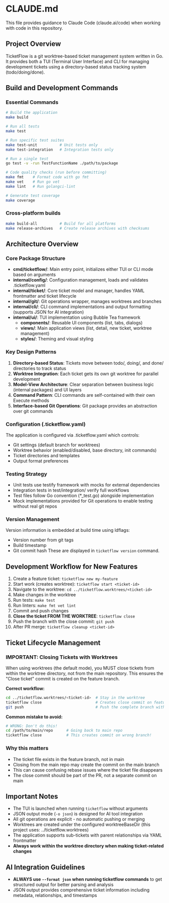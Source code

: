 # CLAUDE.md

This file provides guidance to Claude Code (claude.ai/code) when working with code in this repository.

## Project Overview
TicketFlow is a git worktree-based ticket management system written in Go. It provides both a TUI (Terminal User Interface) and CLI for managing development tickets using a directory-based status tracking system (todo/doing/done).

## Build and Development Commands

### Essential Commands
```bash
# Build the application
make build

# Run all tests
make test

# Run specific test suites
make test-unit          # Unit tests only
make test-integration   # Integration tests only

# Run a single test
go test -v -run TestFunctionName ./path/to/package

# Code quality checks (run before committing)
make fmt    # Format code with go fmt
make vet    # Run go vet
make lint   # Run golangci-lint

# Generate test coverage
make coverage
```

### Cross-platform builds
```bash
make build-all          # Build for all platforms
make release-archives   # Create release archives with checksums
```

## Architecture Overview

### Core Package Structure
- **cmd/ticketflow/**: Main entry point, initializes either TUI or CLI mode based on arguments
- **internal/config/**: Configuration management, loads and validates .ticketflow.yaml
- **internal/ticket/**: Core ticket model and manager, handles YAML frontmatter and ticket lifecycle
- **internal/git/**: Git operations wrapper, manages worktrees and branches
- **internal/cli/**: CLI command implementations and output formatting (supports JSON for AI integration)
- **internal/ui/**: TUI implementation using Bubble Tea framework
  - **components/**: Reusable UI components (list, tabs, dialogs)
  - **views/**: Main application views (list, detail, new ticket, worktree management)
  - **styles/**: Theming and visual styling

### Key Design Patterns
1. **Directory-based Status**: Tickets move between todo/, doing/, and done/ directories to track status
2. **Worktree Integration**: Each ticket gets its own git worktree for parallel development
3. **Model-View Architecture**: Clear separation between business logic (internal packages) and UI layers
4. **Command Pattern**: CLI commands are self-contained with their own Execute methods
5. **Interface-based Git Operations**: Git package provides an abstraction over git commands

### Configuration (.ticketflow.yaml)
The application is configured via .ticketflow.yaml which controls:
- Git settings (default branch for worktrees)
- Worktree behavior (enabled/disabled, base directory, init commands)
- Ticket directories and templates
- Output format preferences

### Testing Strategy
- Unit tests use testify framework with mocks for external dependencies
- Integration tests in test/integration/ verify full workflows
- Test files follow Go convention (*_test.go) alongside implementation
- Mock implementations provided for Git operations to enable testing without real git repos

### Version Management
Version information is embedded at build time using ldflags:
- Version number from git tags
- Build timestamp
- Git commit hash
These are displayed in `ticketflow version` command.

## Development Workflow for New Features

1. Create a feature ticket: `ticketflow new my-feature`
2. Start work (creates worktree): `ticketflow start <ticket-id>`
3. Navigate to the worktree: `cd ../ticketflow.worktrees/<ticket-id>`
4. Make changes in the worktree
5. Run tests: `make test`
6. Run linters: `make fmt vet lint`
7. Commit and push changes
8. **Close the ticket FROM THE WORKTREE**: `ticketflow close`
9. Push the branch with the close commit: `git push`
10. After PR merge: `ticketflow cleanup <ticket-id>`

## Ticket Lifecycle Management

### IMPORTANT: Closing Tickets with Worktrees
When using worktrees (the default mode), you MUST close tickets from within the worktree directory, not from the main repository. This ensures the "Close ticket" commit is created on the feature branch.

**Correct workflow:**
```bash
cd ../ticketflow.worktrees/<ticket-id>  # Stay in the worktree
ticketflow close                        # Creates close commit on feature branch
git push                                # Push the complete branch with close commit
```

**Common mistake to avoid:**
```bash
# WRONG: Don't do this!
cd /path/to/main/repo      # Going back to main repo
ticketflow close           # This creates commit on wrong branch!
```

### Why this matters
- The ticket file exists in the feature branch, not in main
- Closing from the main repo may create the commit on the main branch
- This can cause confusing rebase issues where the ticket file disappears
- The close commit should be part of the PR, not a separate commit on main

## Important Notes
- The TUI is launched when running `ticketflow` without arguments
- JSON output mode (`-o json`) is designed for AI tool integration
- All git operations are explicit - no automatic pushing or merging
- Worktrees are created under the configured worktreeBaseDir (this project uses: ../ticketflow.worktrees)
- The application supports sub-tickets with parent relationships via YAML frontmatter
- **Always work within the worktree directory when making ticket-related changes**

## AI Integration Guidelines
- **ALWAYS use `--format json` when running ticketflow commands** to get structured output for better parsing and analysis
- JSON output provides comprehensive ticket information including metadata, relationships, and timestamps
